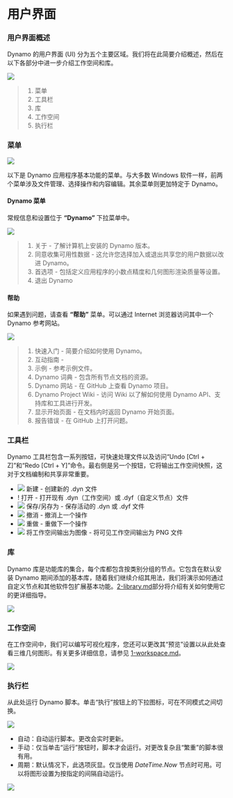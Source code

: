 # 用户界面

### 用户界面概述

Dynamo 的用户界面 (UI) 分为五个主要区域。我们将在此简要介绍概述，然后在以下各部分中进一步介绍工作空间和库。

![](images/userinterface-ui.jpg)

> 1. 菜单
> 2. 工具栏
> 3. 库
> 4. 工作空间
> 5. 执行栏

### 菜单

![](../.gitbook/assets/userinterface-menu\(1\).jpg)

以下是 Dynamo 应用程序基本功能的菜单。与大多数 Windows 软件一样，前两个菜单涉及文件管理、选择操作和内容编辑。其余菜单则更加特定于 Dynamo。

#### Dynamo 菜单

常规信息和设置位于 **“Dynamo”** 下拉菜单中。

![](images/userinterface-dynamomenu.jpg)

> 1. 关于 - 了解计算机上安装的 Dynamo 版本。
> 2. 同意收集可用性数据 - 这允许您选择加入或退出共享您的用户数据以改进 Dynamo。
> 3. 首选项 - 包括定义应用程序的小数点精度和几何图形渲染质量等设置。
> 4. 退出 Dynamo

#### 帮助

如果遇到问题，请查看 **“帮助”** 菜单。可以通过 Internet 浏览器访问其中一个 Dynamo 参考网站。

![](images/userinterface-helpmenu.jpg)

> 1. 快速入门 - 简要介绍如何使用 Dynamo。
> 2. 互动指南 -
> 3. 示例 - 参考示例文件。
> 4. Dynamo 词典 - 包含所有节点文档的资源。
> 5. Dynamo 网站 - 在 GitHub 上查看 Dynamo 项目。
> 6. Dynamo Project Wiki - 访问 Wiki 以了解如何使用 Dynamo API、支持库和工具进行开发。
> 7. 显示开始页面 - 在文档内时返回 Dynamo 开始页面。
> 8. 报告错误 - 在 GitHub 上打开问题。

### 工具栏

Dynamo 工具栏包含一系列按钮，可快速处理文件以及访问“Undo [Ctrl + Z]”和“Redo [Ctrl + Y]”命令。最右侧是另一个按钮，它将输出工作空间快照，这对于文档编制和共享非常重要。

* ![](images/userinterface-newfile.jpg) 新建 - 创建新的 .dyn 文件
* \![](<images/userinterface-open(1) (1) (1).jpg>) 打开 - 打开现有 .dyn（工作空间）或 .dyf（自定义节点）文件
* ![](images/userinterface-save.jpg) 保存/另存为 - 保存活动的 .dyn 或 .dyf 文件
* ![](images/userinterface-undo.jpg) 撤消 - 撤消上一个操作
* ![](images/userinterface-redo.jpg) 重做 - 重做下一个操作
* ![](images/userinterface-screenshot.jpg) 将工作空间输出为图像 - 将可见工作空间输出为 PNG 文件

### 库

Dynamo 库是功能库的集合，每个库都包含按类别分组的节点。它包含在默认安装 Dynamo 期间添加的基本库，随着我们继续介绍其用法，我们将演示如何通过自定义节点和其他软件包扩展基本功能。[2-library.md](2-library.md "提及")部分将介绍有关如何使用它的更详细指导。

![](images/userinterface-library.jpg)

### 工作空间

在工作空间中，我们可以编写可视化程序，您还可以更改其“预览”设置以从此处查看三维几何图形。有关更多详细信息，请参见 [1-workspace.md](1-workspace.md "提及")。

![](images/userinterface-workspace.gif)

### 执行栏

从此处运行 Dynamo 脚本。单击“执行”按钮上的下拉图标，可在不同模式之间切换。

![](images/userinterface-executionbar.gif)

* 自动：自动运行脚本。更改会实时更新。
* 手动：仅当单击“运行”按钮时，脚本才会运行。对更改复杂且“繁重”的脚本很有用。
* 周期：默认情况下，此选项灰显。仅当使用 _DateTime.Now_ 节点时可用。可以将图形设置为按指定的间隔自动运行。

![](images/userinterface-executionbarDateTimenode.jpg)
